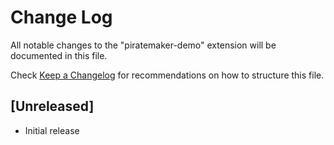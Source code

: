 # Change Log

All notable changes to the "piratemaker-demo" extension will be documented in this file.

Check [Keep a Changelog](http://keepachangelog.com/) for recommendations on how to structure this file.

## [Unreleased]

- Initial release